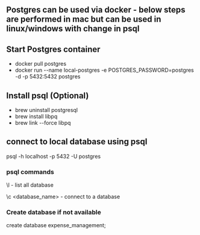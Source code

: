 ## Postgres can be used via docker - below steps are performed in mac but can be used in linux/windows with change in psql 
## Start Postgres container
- docker pull postgres
- docker run --name local-postgres -e POSTGRES_PASSWORD=postgres -d -p 5432:5432 postgres

## Install psql (Optional)
- brew uninstall postgresql
- brew install libpq
- brew link --force libpq

## connect to local database using psql
psql -h localhost -p 5432 -U postgres

### psql commands
\l - list all database

\c <database_name> - connect to a database

### Create database if not available
create database expense_management;